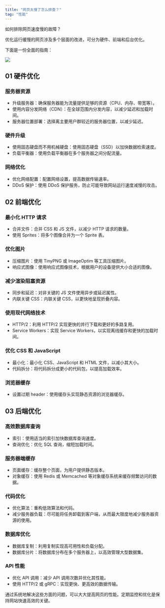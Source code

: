 ```yaml
---
title: "网页太慢了怎么排查？"
tag: "性能"
---
```


如何排除网页速度慢的故障？

优化运行缓慢的网页涉及多个层面的改进，可分为硬件、前端和后台优化。

下面是一份全面的指南：

<img src="../imgs/03/01.gif" />

## 01 硬件优化

### 服务器资源

- 升级服务器：确保服务器能为流量提供足够的资源（CPU、内存、带宽等）。
- 使用内容分发网络（CDN）：在全球范围内分发内容，以减少延迟和加载时间。
- 服务器位置部署：选择离主要用户群较近的服务器位置，以减少延迟。

### 硬件升级

- 使用固态硬盘而不用机械硬盘：使用固态硬盘（SSD）以加快数据检索速度。
- 负载平衡器：使用负载平衡器在多个服务器之间分配流量。

### 网络优化

- 优化网络配置：配置网络设置，提高数据传输速率。
- DDoS 保护：使用 DDoS 保护服务，防止可能导致网站运行速度减慢的攻击。

## 02 前端优化

### 最小化 HTTP 请求

- 合并文件：合并 CSS 和 JS 文件，以减少 HTTP 请求的数量。
- 使用 Sprites：将多个图像合并为一个 Sprite 表。

### 优化图片

- 压缩图片：使用 TinyPNG 或 ImageOptim 等工具压缩图片。
- 响应式图像：使用响应式图像技术，根据用户的设备提供大小合适的图像。

### 减少渲染阻塞资源

- 同步和延迟：对非关键的 JS 文件使用异步或延迟属性。
- 内联关键 CSS：内联关键 CSS，以更快地呈现折叠内容。

### 使用现代网络技术

- HTTP/2：利用 HTTP/2 实现更快的并行下载和更好的多路复用。
- Service Workers：实现 Service Workers，以实现离线缓存和更快的加载时间。

### 优化 CSS 和 JavaScript

- 最小化：最小化 CSS、JavaScript 和 HTML 文件，以减小其大小。
- 代码拆分：将代码拆分成更小的代码包，以提高加载效率。

### 浏览器缓存

- 设置过期 header：使用缓存头实现静态资源的浏览器缓存。

## 03 后端优化

### 高效数据库查询

- 索引：使用适当的索引加快数据库查询速度。
- 查询优化：优化 SQL 查询，缩短加载时间。

### 服务器端缓存

- 页面缓存：缓存整个页面，为用户提供静态版本。
- 对象缓存：使用 Redis 或 Memcached 等对象缓存系统来缓存频繁访问的数据。

### 代码优化

- 优化算法：重构低效算法和代码。
- 减少服务器负载：尽可能将任务卸载到客户端，从而最大限度地减少服务器资源的使用。

### 数据库优化

- 数据库复制：利用复制实现高可用性和负载分配。
- 数据库分片：将数据库分布在多个服务器上，以高效管理大型数据集。

### API 性能

- 优化 API 调用：减少 API 调用次数并优化其性能。
- 使用 HTTP/2 或 gRPC：实现更快、更高效的数据传输。

通过系统地解决这些方面的问题，可以大大提高网页的性能。定期监控和优化是保持网站快速高效的关键。
